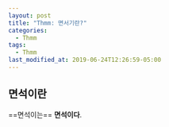 ```yaml
---
layout: post
title: "Thmm: 면서기란?"
categories:
  - Thmm
tags:
  - Thmm
last_modified_at: 2019-06-24T12:26:59-05:00
---
```


##  면석이란

==면석이는== **면석이다**.